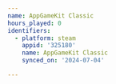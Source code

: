 ```yaml
---
name: AppGameKit Classic
hours_played: 0
identifiers:
  - platform: steam
    appid: '325180'
    name: AppGameKit Classic
    synced_on: '2024-07-04'

---
```

